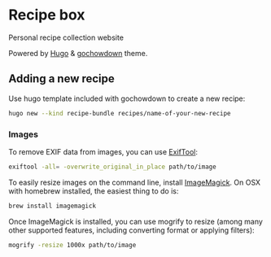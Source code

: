# Recipe box

Personal recipe collection website

Powered by [Hugo](https://gohugo.io/) & [gochowdown](https://themes.gohugo.io/themes/gochowdown/) theme.

## Adding a new recipe

Use hugo template included with gochowdown to create a new recipe:

```bash
hugo new --kind recipe-bundle recipes/name-of-your-new-recipe
```


### Images

To remove EXIF data from images, you can use [ExifTool](https://exiftool.org/):

```bash
exiftool -all= -overwrite_original_in_place path/to/image
```

To easily resize images on the command line, install [ImageMagick](https://imagemagick.org/).
On OSX with homebrew installed, the easiest thing to do is:

```bash
brew install imagemagick
```

Once ImageMagick is installed, you can use mogrify to resize (among many other supported features, including converting format or applying filters):

```sh
mogrify -resize 1000x path/to/image
```
